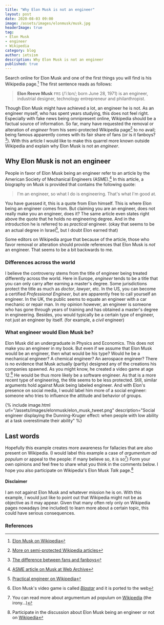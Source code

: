 ```yaml
---
title: "Why Elon Musk is not an engineer"
layout: post
date: 2020-08-03 09:00
image: /assets/images/elonmusk/musk.jpg
headerImage: true
tag:
- Elon Musk
- engineer
- Wikipedia
category: blog
author: ietsism
description: Why Elon Musk is not an engineer
published: true
---
```


Search online for Elon Musk and one of the first things you will find is his Wikipedia page.[^1] The first sentence reads as follows:

> <b>Elon Reeve Musk</b> <span style="font-size:85%;">FRS</span> (/ˈiːlɒn/; born June 28, 1971) is an <span class="evidence">engineer</span>, industrial designer, technology entrepreneur and philanthropist.

Though Elon Musk might have achieved a lot, an engineer he is not. As an engineer myself, who has spent years studying, this does not feel right. Especially with fake news being omnipresent online, Wikipedia should be a factual source of information. So far, many have requested the removal or alteration of *engineer* from his semi-protected Wikipedia page[^2] to no avail; being famous apparently comes with its fair share of fans (or is it fanboys?[^3]).
With this article I would like to make this quarrel more known outside Wikipedia and explain why Elon Musk is not an *engineer*. 

## Why Elon Musk is not an engineer

People in favor of Elon Musk being an engineer refer to an article by the American Society of Mechanical Engineers (ASME).[^4] In this article, a biography on Musk is provided that contains the following quote:

> I'm an engineer, so what I do is engineering. That's what I'm good at.

You have guessed it, this is a quote from Elon himself. This is where Elon being an engineer comes from. But claiming you are an engineer, does not really make you an engineer, does it? The same article even states right above the quote that he holds no engineering degree. And in the introduction he is referred to as *practical* engineer. (okay that seems to be an actual degree in Israel[^5], but I doubt Elon earned that)

Some editors on Wikipedia argue that because of the article, those who favor removal or alteration should provide references that Elon Musk is *not* an engineer. That seems to be a bit backwards to me.

### Differences across the world

I believe the controversy stems from the title of engineer being treated differently across the world. Here in Europe, *engineer* tends to be a title that you can only carry after earning a master's degree. Some jurisdictions protect the title as much as *doctor*, *lawyer*, etc. In the US, you can become a certified *Professional Engineer*, but are apparently free to call yourself an engineer. In the UK, the public seems to equate an engineer with a car mechanic or repair man. In my opinion however, an engineer is someone who has gone through years of training and has obtained a master's degree in engineering. Besides, you would typically be a certain type of engineer, not just an engineer by itself. (for example, a *civil* engineer)

### What engineer would Elon Musk be?

Elon Musk did an undergraduate in Physics and Economics. This does not make you an engineer in my book. But even if we assume that Elon Musk would be an engineer, then what would be his type? Would he be a mechanical engineer? A chemical engineer? An aerospace engineer? There is no evidence that Musk actually (partly) designed any of the creations his companies spawned. As you might know, he created a video game at age 12.[^6] He would be thus more likely be a software engineer. As that is a more recent type of engineering, the title seems to be less protected. Still, similar arguments hold against Musk being labeled engineer. And with Elon's presence on social media, I would label him more of a social engineer: someone who tries to influence the attitude and behavior of groups.

{% include image.html url="/assets/images/elonmusk/elon_musk_tweet.png" description="Social engineer displaying the Dunning-Kruger effect: when people with low ability at a task overestimate their ability" %}

## Last words

Hopefully this example creates more awareness for fallacies that are also present on Wikipedia. (I would label this example a case of *argumentum ad populum* or appeal to the people: if many believe so, it is so[^7]) Form your own opinions and feel free to share what you think in the comments below. I hope you also participate on Wikipedia's Elon Musk *Talk* page.[^8]

#### Disclaimer

I am not against Elon Musk and whatever mission he is on. With this example, I would just like to point out that Wikipedia might not be as objective as it may appear. Given that many often rely only on Wikipedia pages nowadays (me included) to learn more about a certain topic, this could have serious consequences.

### References

[^1]: [Elon Musk on Wikipedia](https://en.wikipedia.org/wiki/Elon_Musk)
[^2]: [More on semi-protected Wikipedia articles](https://en.wikipedia.org/wiki/Wikipedia:Protection_policy#semi)
[^3]: [The difference between fans and fanboys](http://fav.me/db6w0dh)
[^4]: [ASME article on Musk at Web Archive](https://web.archive.org/web/20181119011009/https://www.asme.org/career-education/early-career-engineers/me-today/engineer-in-focus-elon-musk)
[^5]: [Practical engineer on Wikipedia](https://en.wikipedia.org/wiki/Practical_engineer)
[^6]: Elon Musk's video game is called [*Blastar*](https://www.theverge.com/2015/6/9/8752333/elon-musk-blastar-pc-game) and it is ported to the web
[^7]: You can read more about argumentum ad populum on [Wikipedia](https://en.wikipedia.org/wiki/Argumentum_ad_populum) (the irony...)
[^8]: Participate in the discussion about Elon Musk being an engineer or not on [Wikipedia](https://en.wikipedia.org/wiki/Talk:Elon_Musk)
